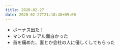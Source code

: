 ```yaml
---
title: 2020-02-27
date: 2020-02-27T21:18:48+09:00
---
```


- ボーナス出た！
- マンC vs レアル面白かった
- 首を痛めた、妻とか会社の人に優しくしてもらった
